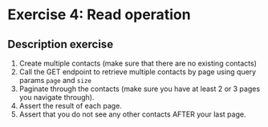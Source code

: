 # Exercise 4: Read operation

## Description exercise
1. Create multiple contacts (make sure that there are no existing contacts)
2. Call the GET endpoint to retrieve multiple contacts by page using query params `page` and `size`
3. Paginate through the contacts (make sure you have at least 2 or 3 pages you navigate through).
4. Assert the result of each page.
5. Assert that you do not see any other contacts AFTER your last page.
